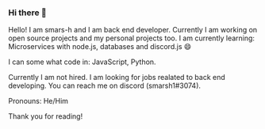 ### Hi there 👋

Hello! I am smars-h and I am back end developer. 
Currently I am working on open source projects and my personal projects too.
I am currently learning: Microservices with node.js, databases and discord.js 😄

I can some what code in: JavaScript, Python.

Currently I am not hired. I am looking for jobs realated to back end developing. 
You can reach me on discord (smarsh1#3074).

Pronouns: He/Him 

Thank you for reading!
